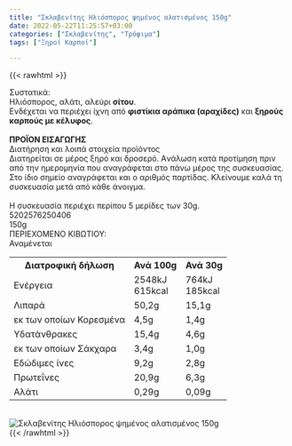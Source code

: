 ```yaml
---
title: "Σκλαβενίτης Ηλιόσπορος ψημένος αλατισμένος 150g"
date: 2022-05-22T11:25:57+03:00
categories: ["Σκλαβενίτης", "Τρόφιμα"]
tags: ["Ξηροί Καρποί"]

---
```

{{< rawhtml >}}

<div class="sload513"><div class="product"><div id="sistatika">Συστατικά:</div><div class="alltext">Ηλιόσπορος, αλάτι, αλεύρι <b>σίτου</b>.<br>Ενδέχεται να περιέχει ίχνη από <b>φιστίκια αράπικα (αραχίδες)</b> και <b>ξηρούς καρπούς με κέλυφος</b>.<br><br><b>ΠΡΟΪΟΝ ΕΙΣΑΓΩΓΗΣ</b></div><div id="loipa">Διατήρηση και λοιπά στοιχεία προϊόντος</div><div class="alltext">Διατηρείται σε μέρος ξηρό και δροσερό. Aνάλωση κατά προτίμηση πριν από την ημερομηνία που αναγράφεται στο πάνω μέρος της συσκευασίας. Στο ίδιο σημείο αναγράφεται και ο αριθμός παρτίδας. Κλείνουμε καλά τη συσκευασία μετά από κάθε άνοιγμα.<br><br>Η συσκευασία περιέχει περίπου 5 μερίδες των 30g.</div><div id="barcode"><div id="barimage1"></div><span id="bartext">5202576250406</span></div><div id="varos"><div id="varosimage1"></div><span id="varostext">150g</span></div><div id="kivotio">ΠΕΡΙΕΧΟΜΕΝΟ ΚΙΒΩΤΙΟΥ:<br>Αναμένεται</div><div class="tabout"><table id="diatable"><tbody><tr><th>Διατροφική δήλωση</th><th>Ανά 100g</th><th>Ανά 30g</th></tr><tr><td class="texr2">Ενέργεια</td><td class="texr">2548kJ<br>615kcal</td><td class="texr">764kJ<br>185kcal</td></tr><tr><td class="texr2">Λιπαρά</td><td class="texr">50,2g</td><td class="texr">15,1g</td></tr><tr><td class="gray">εκ των οποίων Κορεσµένα</td><td class="gray2">4,5g</td><td class="gray2">1,4g</td></tr><tr><td class="texr2">Yδατάνθρακες</td><td class="texr">15,4g</td><td class="texr">4,6g</td></tr><tr><td class="gray">εκ των οποίων Σάκχαρα</td><td class="gray2">3,4g</td><td class="gray2">1,0g</td></tr><tr><td class="texr2">Eδώδιμες ίνες</td><td class="texr">9,2g</td><td class="texr">2,8g</td></tr><tr><td class="texr2">Πρωτεΐνες</td><td class="texr">20,9g</td><td class="texr">6,3g</td></tr><tr><td class="texr2">Αλάτι</td><td class="texr">0,29g</td><td class="texr">0,09g</td></tr></tbody></table></div><br><div class="pimg"><img alt="Σκλαβενίτης Ηλιόσπορος ψημένος αλατισμένος 150g" title="Σκλαβενίτης Ηλιόσπορος ψημένος αλατισμένος 150g" src="/media/images/sklavenitis-hliosporos-pshmenos-alatismenos-150g.jpg"></div></div></div>
{{< /rawhtml >}}


